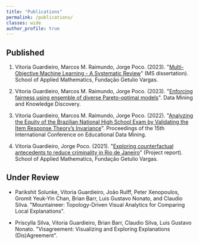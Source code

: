 ```yaml
---
title: "Publications"
permalink: /publications/
classes: wide
author_profile: true
---
```


Published
------

1. Vitoria Guardieiro, Marcos M. Raimundo, Jorge Poco. (2023). "[Multi-Objective Machine Learning - A Systematic Review](https://bibliotecadigital.fgv.br/dspace/handle/10438/34077)" (MS dissertation). School of Applied Mathematics, Fundação Getulio Vargas.

2. Vitoria Guardieiro, Marcos M. Raimundo, Jorge Poco. (2023). "[Enforcing fairness using ensemble of diverse Pareto-optimal models](https://link.springer.com/article/10.1007/s10618-023-00922-y)". Data Mining and Knowledge Discovery.

3. Vitoria Guardieiro, Marcos M. Raimundo, Jorge Poco. (2022). "[Analyzing the Equity of the Brazilian National High School Exam by Validating the Item Response Theory’s Invariance](https://educationaldatamining.org/edm2022/proceedings/2022.EDM-posters.64/2022.EDM-posters.64.pdf)". Proceedings of the 15th International Conference on Educational Data Mining.

4. Vitoria Guardieiro, Jorge Poco. (2021). "[Exploring counterfactual antecedents to reduce criminality in Rio de Janeiro](https://hdl.handle.net/10438/31623)" (Project report). School of Applied Mathematics, Fundação Getulio Vargas.

Under Review
------

* Parikshit Solunke, Vitoria Guardieiro, João Rulff, Peter Xenopoulos, Gromit Yeuk-Yin Chan, Brian Barr, Luis Gustavo Nonato, and Claudio Silva. "Mountaineer: Topology-Driven Visual Analytics for Comparing Local Explanations".

* Priscylla Silva, Vitoria Guardieiro, Brian Barr, Claudio Silva, Luis Gustavo Nonato. "Visagreement: Visualizing and Exploring Explanations (Dis)Agreement".